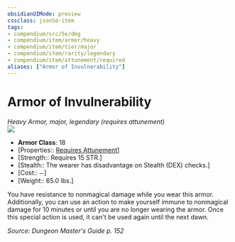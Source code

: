 ```yaml
---
obsidianUIMode: preview
cssclass: json5e-item
tags:
- compendium/src/5e/dmg
- compendium/item/armor/heavy
- compendium/item/tier/major
- compendium/item/rarity/legendary
- compendium/item/attunement/required
aliases: ["Armor of Invulnerability"]
---
```

# Armor of Invulnerability
*Heavy Armor, major, legendary (requires attunement)*  
![](/Compendium/items/img/armor-of-invulnerability.jpg#right)  

- **Armor Class**: 18
- [Properties:: [Requires Attunement](/Compendium/rules/item-properties.md#Requires%20Attunement)]
- [Strength:: Requires 15 STR.]
- [Stealth:: The wearer has disadvantage on Stealth (DEX) checks.]
- [Cost:: ⏤]
- [Weight:: 65.0 lbs.]

You have resistance to nonmagical damage while you wear this armor. Additionally, you can use an action to make yourself immune to nonmagical damage for 10 minutes or until you are no longer wearing the armor. Once this special action is used, it can't be used again until the next dawn.

*Source: Dungeon Master's Guide p. 152*